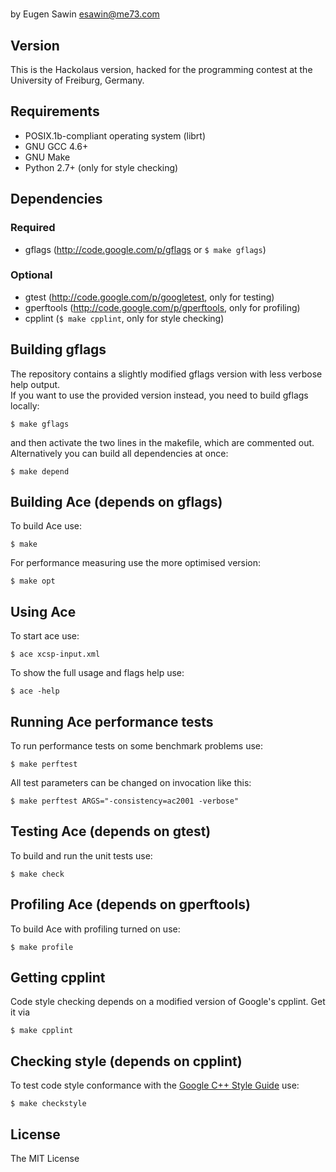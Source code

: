 #   
by Eugen Sawin <esawin@me73.com>

## Version
This is the Hackolaus version, hacked for the programming contest at the
University of Freiburg, Germany.

## Requirements
* POSIX.1b-compliant operating system (librt)
* GNU GCC 4.6+
* GNU Make
* Python 2.7+ (only for style checking)

## Dependencies
### Required
* gflags (http://code.google.com/p/gflags or `$ make gflags`)

### Optional
* gtest (http://code.google.com/p/googletest, only for testing)
* gperftools (http://code.google.com/p/gperftools, only for profiling)
* cpplint (`$ make cpplint`, only for style checking)

## Building gflags
The repository contains a slightly modified gflags version with less verbose
help output.  
If you want to use the provided version instead, you need to build gflags
locally:

    $ make gflags

and then activate the two lines in the makefile, which are commented out.
Alternatively you can build all dependencies at once:

    $ make depend

## Building Ace (depends on gflags)
To build Ace use:

    $ make

For performance measuring use the more optimised version:

    $ make opt

## Using Ace
To start ace use:

    $ ace xcsp-input.xml

To show the full usage and flags help use:

    $ ace -help

## Running Ace performance tests
To run performance tests on some benchmark problems use:

    $ make perftest

All test parameters can be changed on invocation like this:

    $ make perftest ARGS="-consistency=ac2001 -verbose"

## Testing Ace (depends on gtest)
To build and run the unit tests use:

    $ make check

## Profiling Ace (depends on gperftools)
To build Ace with profiling turned on use:

    $ make profile

## Getting cpplint
Code style checking depends on a modified version of Google's cpplint. Get it via
  
    $ make cpplint

## Checking style (depends on cpplint)
To test code style conformance with the [Google C++ Style Guide](http://google-styleguide.googlecode.com/svn/trunk/cppguide.xml) use:

    $ make checkstyle

## License
The MIT License
